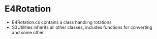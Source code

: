 # E4Rotation

- E4Rotation.cs contains a class handling rotations
- S3Utilities inherits all other classes, includes functions for converting and some other
